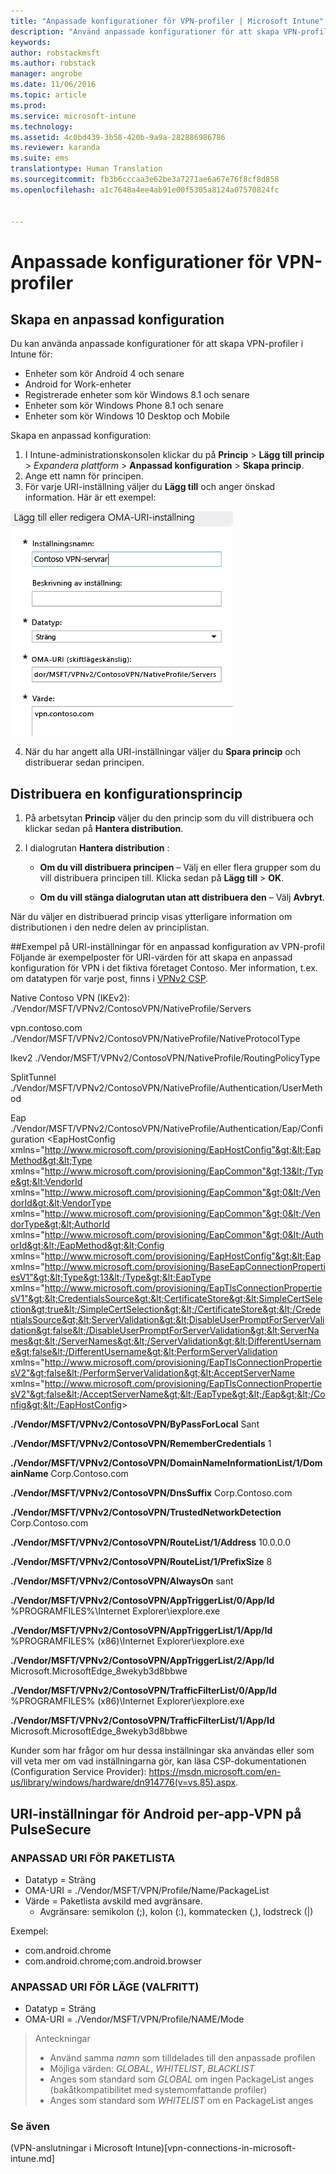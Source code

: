 ```yaml
---
title: "Anpassade konfigurationer för VPN-profiler | Microsoft Intune"
description: "Använd anpassade konfigurationer för att skapa VPN-profiler i Intune."
keywords: 
author: robstackmsft
ms.author: robstack
manager: angrobe
ms.date: 11/06/2016
ms.topic: article
ms.prod: 
ms.service: microsoft-intune
ms.technology: 
ms.assetid: 4c0bd439-3b58-420b-9a9a-282886986786
ms.reviewer: karanda
ms.suite: ems
translationtype: Human Translation
ms.sourcegitcommit: fb3b6cccaa3e62be3a7271ae6a67e76f8cf8d858
ms.openlocfilehash: a1c7648a4ee4ab91e00f5305a8124a07570824fc


---
```


# <a name="custom-configurations-for-vpn-profiles"></a>Anpassade konfigurationer för VPN-profiler

## <a name="create-a-custom-configuration"></a>Skapa en anpassad konfiguration
Du kan använda anpassade konfigurationer för att skapa VPN-profiler i Intune för:

* Enheter som kör Android 4 och senare
* Android for Work-enheter
* Registrerade enheter som kör Windows 8.1 och senare
* Enheter som kör Windows Phone 8.1 och senare
* Enheter som kör Windows 10 Desktop och Mobile

Skapa en anpassad konfiguration:

   1. I Intune-administrationskonsolen klickar du på **Princip** > **Lägg till princip** > *Expandera plattform* > **Anpassad konfiguration** > **Skapa princip**.
   2. Ange ett namn för principen.
   3. För varje URI-inställning väljer du **Lägg till** och anger önskad information. Här är ett exempel:

   ![Dialogrutan för anpassad konfiguration av VPN-profil](./media/Intune_Add_VPN_URI.png)

   4.  När du har angett alla URI-inställningar väljer du **Spara princip** och distribuerar sedan principen.

## <a name="deploy-a-configuration-policy"></a>Distribuera en konfigurationsprincip

1.  På arbetsytan **Princip** väljer du den princip som du vill distribuera och klickar sedan på **Hantera distribution**.

2.  I dialogrutan **Hantera distribution** :

    -   **Om du vill distribuera principen** – Välj en eller flera grupper som du vill distribuera principen till. Klicka sedan på **Lägg till** &gt; **OK**.

    -   **Om du vill stänga dialogrutan utan att distribuera den** – Välj **Avbryt**.

När du väljer en distribuerad princip visas ytterligare information om distributionen i den nedre delen av principlistan.

##<a name="example-of-uri-settings-for-a-custom-vpn-profile-configuration"></a>Exempel på URI-inställningar för en anpassad konfiguration av VPN-profil
Följande är exempelposter för URI-värden för att skapa en anpassad konfiguration för VPN i det fiktiva företaget Contoso. Mer information, t.ex. om datatypen för varje post, finns i [VPNv2 CSP](https://msdn.microsoft.com/en-us/library/windows/hardware/dn914776.aspx).

Native Contoso VPN (IKEv2): ./Vendor/MSFT/VPNv2/ContosoVPN/NativeProfile/Servers

vpn.contoso.com ./Vendor/MSFT/VPNv2/ContosoVPN/NativeProfile/NativeProtocolType

Ikev2 ./Vendor/MSFT/VPNv2/ContosoVPN/NativeProfile/RoutingPolicyType

SplitTunnel ./Vendor/MSFT/VPNv2/ContosoVPN/NativeProfile/Authentication/UserMethod

Eap ./Vendor/MSFT/VPNv2/ContosoVPN/NativeProfile/Authentication/Eap/Configuration &lt;EapHostConfig xmlns="http://www.microsoft.com/provisioning/EapHostConfig"&gt;&lt;EapMethod&gt;&lt;Type xmlns="http://www.microsoft.com/provisioning/EapCommon"&gt;13&lt;/Type&gt;&lt;VendorId xmlns="http://www.microsoft.com/provisioning/EapCommon"&gt;0&lt;/VendorId&gt;&lt;VendorType xmlns="http://www.microsoft.com/provisioning/EapCommon"&gt;0&lt;/VendorType&gt;&lt;AuthorId xmlns="http://www.microsoft.com/provisioning/EapCommon"&gt;0&lt;/AuthorId&gt;&lt;/EapMethod&gt;&lt;Config xmlns="http://www.microsoft.com/provisioning/EapHostConfig"&gt;&lt;Eap xmlns="http://www.microsoft.com/provisioning/BaseEapConnectionPropertiesV1"&gt;&lt;Type&gt;13&lt;/Type&gt;&lt;EapType xmlns="http://www.microsoft.com/provisioning/EapTlsConnectionPropertiesV1"&gt;&lt;CredentialsSource&gt;&lt;CertificateStore&gt;&lt;SimpleCertSelection&gt;true&lt;/SimpleCertSelection&gt;&lt;/CertificateStore&gt;&lt;/CredentialsSource&gt;&lt;ServerValidation&gt;&lt;DisableUserPromptForServerValidation&gt;false&lt;/DisableUserPromptForServerValidation&gt;&lt;ServerNames&gt;&lt;/ServerNames&gt;&lt;/ServerValidation&gt;&lt;DifferentUsername&gt;false&lt;/DifferentUsername&gt;&lt;PerformServerValidation xmlns="http://www.microsoft.com/provisioning/EapTlsConnectionPropertiesV2"&gt;false&lt;/PerformServerValidation&gt;&lt;AcceptServerName xmlns="http://www.microsoft.com/provisioning/EapTlsConnectionPropertiesV2"&gt;false&lt;/AcceptServerName&gt;&lt;/EapType&gt;&lt;/Eap&gt;&lt;/Config&gt;&lt;/EapHostConfig&gt;

**./Vendor/MSFT/VPNv2/ContosoVPN/ByPassForLocal** Sant

**./Vendor/MSFT/VPNv2/ContosoVPN/RememberCredentials** 1

**./Vendor/MSFT/VPNv2/ContosoVPN/DomainNameInformationList/1/DomainName** Corp.Contoso.com

**./Vendor/MSFT/VPNv2/ContosoVPN/DnsSuffix** Corp.Contoso.com

**./Vendor/MSFT/VPNv2/ContosoVPN/TrustedNetworkDetection** Corp.Contoso.com

**./Vendor/MSFT/VPNv2/ContosoVPN/RouteList/1/Address** 10.0.0.0

**./Vendor/MSFT/VPNv2/ContosoVPN/RouteList/1/PrefixSize** 8

**./Vendor/MSFT/VPNv2/ContosoVPN/AlwaysOn** sant

**./Vendor/MSFT/VPNv2/ContosoVPN/AppTriggerList/0/App/Id** %PROGRAMFILES%\Internet Explorer\iexplore.exe

**./Vendor/MSFT/VPNv2/ContosoVPN/AppTriggerList/1/App/Id** %PROGRAMFILES% (x86)\Internet Explorer\iexplore.exe

**./Vendor/MSFT/VPNv2/ContosoVPN/AppTriggerList/2/App/Id** Microsoft.MicrosoftEdge_8wekyb3d8bbwe

**./Vendor/MSFT/VPNv2/ContosoVPN/TrafficFilterList/0/App/Id** %PROGRAMFILES% (x86)\Internet Explorer\iexplore.exe

**./Vendor/MSFT/VPNv2/ContosoVPN/TrafficFilterList/1/App/Id** Microsoft.MicrosoftEdge_8wekyb3d8bbwe

Kunder som har frågor om hur dessa inställningar ska användas eller som vill veta mer om vad inställningarna gör, kan läsa CSP-dokumentationen (Configuration Service Provider): https://msdn.microsoft.com/en-us/library/windows/hardware/dn914776(v=vs.85).aspx.

## <a name="uri-settings-for-android-perapp-vpn-on-pulsesecure"></a>URI-inställningar för Android per-app-VPN på PulseSecure
### <a name="custom-uri-for-package-list"></a>ANPASSAD URI FÖR PAKETLISTA
-  Datatyp = Sträng
-  OMA-URI = ./Vendor/MSFT/VPN/Profile/Name/PackageList
-  Värde = Paketlista avskild med avgränsare.
   - Avgränsare: semikolon (;), kolon (:), kommatecken (,), lodstreck (|)

Exempel:
- com.android.chrome
- com.android.chrome;com.android.browser

### <a name="custom-uri-for-mode-optional"></a>ANPASSAD URI FÖR LÄGE (VALFRITT)
- Datatyp = Sträng
- OMA-URI = ./Vendor/MSFT/VPN/Profile/NAME/Mode

> Anteckningar
> - Använd samma *namn* som tilldelades till den anpassade profilen
> - Möjliga värden: *GLOBAL*, *WHITELIST*, *BLACKLIST*
> - Anges som standard som *GLOBAL* om ingen PackageList anges (bakåtkompatibilitet med systemomfattande profiler)
> - Anges som standard som *WHITELIST* om en PackageList anges


### <a name="see-also"></a>Se även
(VPN-anslutningar i Microsoft Intune)[vpn-connections-in-microsoft-intune.md]



<!--HONumber=Nov16_HO1-->


